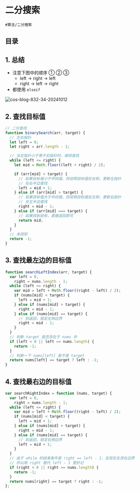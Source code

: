
# 二分搜索

`#算法/二分搜索` 


## 目录
<!-- toc -->
 ## 1. 总结 

- 注意下图中的顺序 ① ② ③
	- left → right → left
	- right → left → right
- 都使用 `elseif`

![cos-blog-832-34-20241012](https://blog-1310531898.cos.ap-beijing.myqcloud.com/832-34-20241012/Pasted%20image%2020240926210526.png)

## 2. 查找目标值

```javascript
// 二分查找
function binarySearch(arr, target) {
  // 左右指针
  let left = 0;
  let right = arr.length - 1;

  // 当左指针小于等于右指针时，继续查找
  while (left <= right) {
    let mid = Math.floor((left + right) / 2);

    if (arr[mid] < target) {
      // 如果目标值小于中间值，则说明目标值在右侧，更新左指针
      // 在右半边查找
      left = mid + 1;
    } else if (arr[mid] > target) {
      // 如果目标值大于中间值，则说明目标值在左侧，更新右指针
      // 在左半边查找
      right = mid - 1;
    } else if (arr[mid] === target) {
      // 如果找到目标，直接返回即可
      return mid;
    }
  }
  // 未找到
  return -1;
}
```

## 3. 查找最左边的目标值

```javascript
function searchLeftIndex(arr, target) {
  var left = 0,
    right = nums.length - 1;
  while (left <= right) {
    var mid = left + Math.floor((right - left) / 2);
    if (nums[mid] < target) {
      left = mid + 1;
    } else if (nums[mid] > target) {
      right = mid - 1;
    } else if (nums[mid] == target) {
      // 别返回，锁定左侧边界
      right = mid - 1;
    }
  }
  // 判断 target 是否存在于 nums 中
  if (left < 0 || left >= nums.length) {
    return -1;
  }
  // 判断一下 nums[left] 是不是 target
  return nums[left] == target ? left : -1;
}
```

## 4. 查找最右边的目标值

```javascript
var searchRightIndex = function (nums, target) {
  var left = 0,
    right = nums.length - 1;
  while (left <= right) {
    var mid = left + Math.floor((right - left) / 2);
    if (nums[mid] < target) {
      left = mid + 1;
    } else if (nums[mid] > target) {
      right = mid - 1;
    } else if (nums[mid] == target) {
      // 别返回，锁定右侧边界
      left = mid + 1;
    }
  }
  // 由于 while 的结束条件是 right == left - 1，且现在在求右边界
  // 所以用 right 替代 left - 1 更好记
  if (right < 0 || right >= nums.length) {
    return -1;
  }
  return nums[right] == target ? right : -1;
};

```

